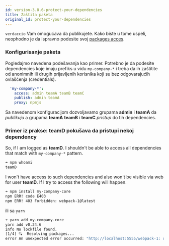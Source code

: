 ```yaml
---
id: version-3.8.6-protect-your-dependencies
title: Zaštita paketa
original_id: protect-your-dependencies
---
```

`verdaccio` Vam omogućava da publikujete. Kako biste u tome uspeli, neophodno je da ispravno podesite svoj [packages acces](packages).

### Konfigurisanje paketa

Pogledajmo navedena podešavanja kao primer. Potrebno je da podesite dependencies koje imaju prefiks u vidu `my-company-*` i treba da ih zaštitite od anonimnih ili drugih prijavljenih korisnika koji su bez odgovarajućih ovlašćenja (credentials).

```yaml
  'my-company-*':
    access: admin teamA teamB teamC
    publish: admin teamA
    proxy: npmjs
```

Sa navedenom konfiguracijom dozvoljavamo grupama **admin** i **teamA** da *publikuju* a grupama **teamA** **teamB** i **teamC** *pristup* do tih dependencies.

### Primer iz prakse: teamD pokušava da pristupi nekoj dependency

So, if I am logged as **teamD**. I shouldn't be able to access all dependencies that match with `my-company-*` pattern.

```bash
➜ npm whoami
teamD
```

I won't have access to such dependencies and also won't be visible via web for user **teamD**. If I try to access the following will happen.

```bash
➜ npm install my-company-core
npm ERR! code E403
npm ERR! 403 Forbidden: webpack-1@latest
```

ili sa `yarn`

```bash
➜ yarn add my-company-core
yarn add v0.24.6
info No lockfile found.
[1/4] 🔍  Resolving packages...
error An unexpected error occurred: "http://localhost:5555/webpack-1: unregistered users are not allowed to access package my-company-core".
```